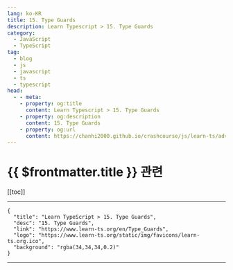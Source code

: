 ```yaml
---
lang: ko-KR
title: 15. Type Guards
description: Learn Typescript > 15. Type Guards
category: 
  - JavaScript
  - TypeScript
tag: 
  - blog
  - js
  - javascript
  - ts
  - typescript
head:
  - - meta:
    - property: og:title
      content: Learn Typescript > 15. Type Guards
    - property: og:description
      content: 15. Type Guards
    - property: og:url
      content: https://chanhi2000.github.io/crashcourse/js/learn-ts/advanced/15.html
---
```


# {{ $frontmatter.title }} 관련

[[toc]]

---

```component VPCard
{
  "title": "Learn TypeScript > 15. Type Guards",
  "desc": "15. Type Guards",
  "link": "https://www.learn-ts.org/en/Type_Guards",
  "logo": "https://www.learn-ts.org/static/img/favicons/learn-ts.org.ico",
  "background": "rgba(34,34,34,0.2)"
}
```

---
